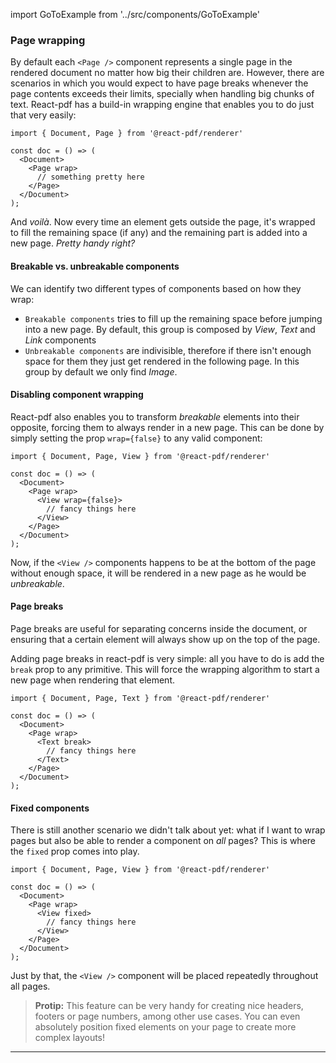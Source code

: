 import GoToExample from '../src/components/GoToExample'

### Page wrapping

By default each `<Page />` component represents a single page in the rendered document no matter how big their children are. However, there are scenarios in which you would expect to have page breaks whenever the page contents exceeds their limits, specially when handling big chunks of text. React-pdf has a build-in wrapping engine that enables you to do just that very easily:

```
import { Document, Page } from '@react-pdf/renderer'

const doc = () => (
  <Document>
    <Page wrap>
      // something pretty here
    </Page>
  </Document>
);
```

And *voilà*. Now every time an element gets outside the page, it's wrapped to fill the remaining space (if any) and the remaining part is added into a new page. *Pretty handy right?*

<GoToExample name="page-wrap" />

#### Breakable vs. unbreakable components

We can identify two different types of components based on how they wrap:

- `Breakable components` tries to fill up the remaining space before jumping into a new page. By default, this group is composed by *View*, *Text* and *Link* components
- `Unbreakable components` are indivisible, therefore if there isn't enough space for them they just get rendered in the following page. In this group by default we only find *Image*.

<GoToExample name="breakable-unbreakable" />

#### Disabling component wrapping

React-pdf also enables you to transform *breakable* elements into their opposite, forcing them to always render in a new page. This can be done by simply setting the prop `wrap={false}` to any valid component:

```
import { Document, Page, View } from '@react-pdf/renderer'

const doc = () => (
  <Document>
    <Page wrap>
      <View wrap={false}>
        // fancy things here
      </View>
    </Page>
  </Document>
);
```

Now, if the `<View />` components happens to be at the bottom of the page without enough space, it will be rendered in a new page as he would be *unbreakable*.

<GoToExample name="disable-wrapping" />

#### Page breaks

Page breaks are useful for separating concerns inside the document, or ensuring that a certain element will always show up on the top of the page.

Adding page breaks in react-pdf is very simple: all you have to do is add the `break` prop to any primitive. This will force the wrapping algorithm to start a new page when rendering that element.

```
import { Document, Page, Text } from '@react-pdf/renderer'

const doc = () => (
  <Document>
    <Page wrap>
      <Text break>
        // fancy things here
      </Text>
    </Page>
  </Document>
);
```

<GoToExample name="page-breaks" />

#### Fixed components

There is still another scenario we didn't talk about yet: what if I want to wrap pages but also be able to render a component on *all* pages? This is where the `fixed` prop comes into play.

```
import { Document, Page, View } from '@react-pdf/renderer'

const doc = () => (
  <Document>
    <Page wrap>
      <View fixed>
        // fancy things here
      </View>
    </Page>
  </Document>
);
```

Just by that, the `<View />` component will be placed repeatedly throughout all pages.

> **Protip:** This feature can be very handy for creating nice headers, footers or page numbers, among other use cases. You can even absolutely position fixed elements on your page to create more complex layouts!

<GoToExample />

---
